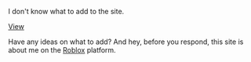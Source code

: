 I don't know what to add to the site.

[View](https://ailidown.github.io/-/)

Have any ideas on what to add? And hey, before you respond, this site is about me on the [Roblox](https://www.roblox.com/home) platform.
